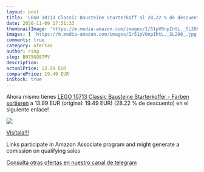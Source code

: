 ```yaml
---
layout: post
title: 'LEGO 10713 Classic Bausteine Starterkoff al 28.22 % de descuento'
date: 2020-11-09 17:51:33
thumbnailImage: 'https://m.media-amazon.com/images/I/51pV0npIhtL._SL200_.jpg'
images: [ 'https://m.media-amazon.com/images/I/51pV0npIhtL._SL200_.jpg' ]
comments: true
category: ofertas
author: ring
slug: B075GQ87PV
description:
actualPrice: 13.99 EUR
comparePrice: 19.49 EUR
inStock: true
---
```


Ahora mismo tienes [LEGO 10713 Classic Bausteine Starterkoffer - Farben sortieren](https://www.amazon.de/dp/B075GQ87PV/?tag=redken02-21) a 13.99 EUR (original: 19.49 EUR) (28.22 %  de descuento) en el siguiente enlace!

[![](https://m.media-amazon.com/images/I/51pV0npIhtL._SL200_.jpg)](https://www.amazon.de/dp/B075GQ87PV/?tag=redken02-21)

[Visítala!!!](https://www.amazon.de/dp/B075GQ87PV/?tag=redken02-21)

Links participate in Amazon Associate program and might generate a comission on qualifying sales

[Consulta otras ofertas en nuestro canal de telegram](https://t.me/s/ofertas25)
